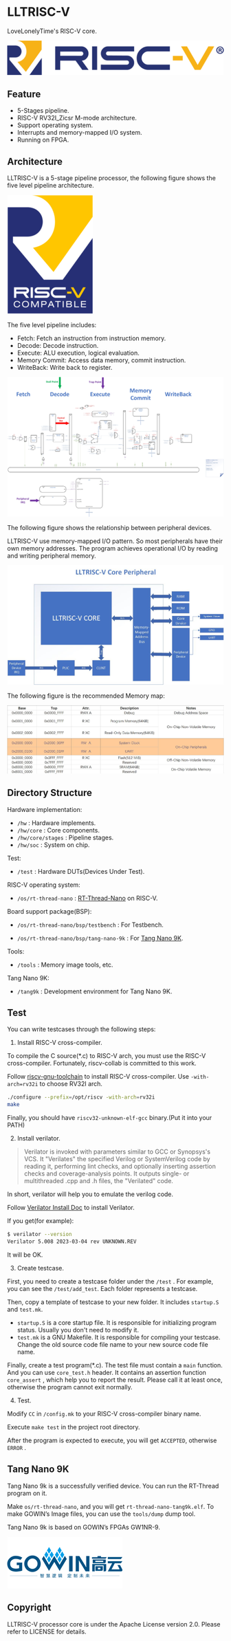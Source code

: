 # LLTRISC-V

LoveLonelyTime's RISC-V core.

![RISC-V](./doc/RISC-V_Horizontal_Color.png)

## Feature

- 5-Stages pipeline.
- RISC-V RV32I_Zicsr M-mode architecture.
- Support operating system.
- Interrupts and memory-mapped I/O system.
- Running on FPGA.

## Architecture

LLTRISC-V is a 5-stage pipeline processor, the following figure shows the five level pipeline architecture.

![RISC-V-Compatible](./doc/RISCV-Compatible-e1661193730232.png)

The five level pipeline includes:

- Fetch: Fetch an instruction from instruction memory.
- Decode: Decode instruction.
- Execute: ALU execution, logical evaluation.
- Memory Commit: Access data memory, commit instruction.
- WriteBack: Write back to register.

![Architecture](./doc/arch.jpg)

The following figure shows the relationship between peripheral devices.

LLTRISC-V use memory-mapped I/O pattern. So most peripherals have their own memory addresses. The program achieves operational I/O by reading and writing peripheral memory.

![Peripheral](./doc/peripheral.jpg)

The following figure is the recommended Memory map:

![Memory](./doc/memory.jpg)

## Directory Structure

Hardware implementation:

- `/hw` : Hardware implements.
- `/hw/core` : Core components.
- `/hw/core/stages` : Pipeline stages.
- `/hw/soc` : System on chip.

Test:
- `/test` : Hardware DUTs(Devices Under Test).

RISC-V operating system:

- `/os/rt-thread-nano` : [RT-Thread-Nano](https://www.rt-thread.org/document/site/#/rt-thread-version/rt-thread-nano/) on RISC-V.

Board support package(BSP):

- `/os/rt-thread-nano/bsp/testbench` : For Testbench.

- `/os/rt-thread-nano/bsp/tang-nano-9k` : For [Tang Nano 9K](https://wiki.sipeed.com/hardware/zh/tang/Tang-Nano-9K/Nano-9K.html).

Tools:

- `/tools` : Memory image tools, etc.

Tang Nano 9K:

- `/tang9k` : Development environment for Tang Nano 9K.

## Test

You can write testcases through the following steps:

1. Install RISC-V cross-compiler.

To compile the C source(*.c) to RISC-V arch, you must use the RISC-V cross-compiler. Fortunately, riscv-collab is committed to this work.

Follow [riscv-gnu-toolchain](https://github.com/riscv-collab/riscv-gnu-toolchain) to install RISC-V cross-compiler. Use `-with-arch=rv32i` to choose RV32I arch.

```bash
./configure --prefix=/opt/riscv -with-arch=rv32i
make
```

Finally, you should have `riscv32-unknown-elf-gcc` binary.(Put it into your PATH)

2. Install verilator.

> Verilator is invoked with parameters similar to GCC or Synopsys's VCS. It "Verilates" the specified Verilog or SystemVerilog code by reading it, performing lint checks, and optionally inserting assertion checks and coverage-analysis points. It outputs single- or multithreaded .cpp and .h files, the "Verilated" code.

In short, verilator will help you to emulate the verilog code.

Follow [Verilator Install Doc](https://verilator.org/guide/latest/install.html) to install Verilator.

If you get(for example):

```bash
$ verilator --version
Verilator 5.008 2023-03-04 rev UNKNOWN.REV

```

It will be OK.

3. Create testcase.

First, you need to create a testcase folder under the `/test` . For example, you can see the `/test/add_test`. Each folder represents a testcase.

Then, copy a template of testcase to your new folder. It includes `startup.S` and `test.mk`.

- `startup.S` is a core startup file. It is responsible for initializing program status. Usually you don't need to modify it.
- `test.mk` is a GNU Makefile. It is responsible for compiling your testcase. Change the old source code file name to your new source code file name.

Finally, create a test program(*.c). The test file must contain a `main` function. And you can use `core_test.h` header. It contains an assertion function `core_assert` , which help you to report the result. Please call it at least once, otherwise the program cannot exit normally.

4. Test.

Modify `CC` in `/config.mk` to your RISC-V cross-compiler binary name.

Execute `make test` in the project root directory.

After the program is expected to execute, you will get `ACCEPTED`, otherwise `ERROR` .

## Tang Nano 9K

Tang Nano 9k is a successfully verified device. You can run the RT-Thread program on it.

Make `os/rt-thread-nano`, and you will get `rt-thread-nano-tang9k.elf`. To make GOWIN’s Image files, you can use the `tools/dump` dump tool.

Tang Nano 9k is based on GOWIN’s FPGAs GW1NR-9.

![GoWin](./doc/gowin.png)

## Copyright

LLTRISC-V processor core is under the Apache License version 2.0. Please refer to LICENSE for details.
